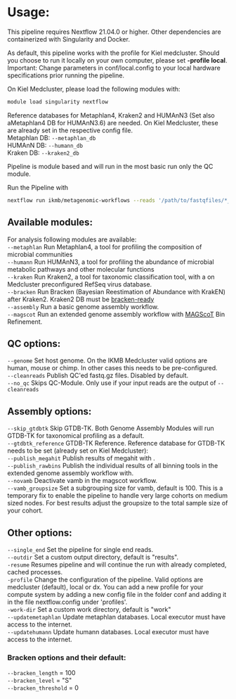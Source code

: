 # Usage:

This pipeline requires Nextflow 21.04.0 or higher. Other dependencies are containerized with Singularity and Docker.<br />

As default, this pipeline works with the profile for Kiel medcluster. Should you choose to run it locally on your own computer, please set **-profile local**. 
Important: Change parameters in conf/local.config to your local hardware specifications prior running the pipeline.

On Kiel Medcluster, please load the following modules with:
```bash
module load singularity nextflow
```

Reference databases for Metaphlan4, Kraken2 and HUMAnN3 (Set also aMetaphlan4 DB for HUMAnN3.6) are needed. On Kiel Medcluster, these are already set in the respective config file.<br />
Metaphlan DB: `--metaphlan_db`<br />
HUMAnN DB:    `--humann_db`<br />
Kraken DB:    `--kraken2_db`<br />

Pipeline is module based and will run in the most basic run only the QC module.

Run the Pipeline with<br />
```bash
nextflow run ikmb/metagenomic-workflows --reads '/path/to/fastqfiles/*_R{1,2}_001.fastq.gz'
```
## Available modules:
For analysis following modules are available:<br />
`--metaphlan` Run Metaphlan4, a tool for profiling the composition of microbial communities<br />
`--humann` Run HUMAnN3, a tool for profiling the abundance of microbial metabolic pathways and other molecular functions<br />
`--kraken` Run Kraken2, a tool for taxonomic classification tool, with a on Medcluster preconfigured RefSeq virus database.<br />
`--bracken` Run Bracken (Bayesian Reestimation of Abundance with KrakEN) after Kraken2. Kraken2 DB must be [bracken-ready](https://github.com/jenniferlu717/Bracken#step-0-build-a-kraken-10-or-kraken-20-database)<br />
`--assembly` Run a basic genome assembly workflow.<br />
`--magscot` Run an extended genome assembly workflow with [MAGScoT](https://github.com/ikmb/MAGScoT) Bin Refinement.<br />

## QC options:
`--genome` Set host genome. On the IKMB Medcluster valid options are human, mouse or chimp. In other cases this needs to be pre-configured.<br />
`--cleanreads`  Publish QC'ed fastq.gz files. Disabled by default.<br /> 
`--no_qc` Skips QC-Module. Only use if your input reads are the output of `--cleanreads`<br /> 

## Assembly options:
`--skip_gtdbtk` Skip GTDB-TK. Both Genome Assembly Modules will run GTDB-TK for taxonomical profiling as a default. <br />
`--gtdbtk_reference` GTDB-TK Reference. Reference database for GTDB-TK needs to be set (already set on Kiel Medcluster):<br />
`--publish_megahit` Publish results of megahit with .<br />
`--publish_rawbins` Publish the individual results of all binning tools in the extended genome assembly workflow with.<br />
`--novamb` Deactivate vamb in the magscot workflow. <br />
`--vamb_groupsize` Set a subgrouping size for vamb, default is 100. This is a temporary fix to enable the pipeline to handle very large cohorts on medium sized nodes. For best results adjust the groupsize to the total sample size of your cohort.<br />

## Other options:
`--single_end` Set the pipeline for single end reads.<br />
`--outdir` Set a custom output directory, default is "results".<br />
`-resume` Resumes pipeline and will continue the run with already completed, cached processes.<br />
`-profile` Change the configuration of the pipeline. Valid options are medcluster (default), local or dx. You can add a new profile for your compute system by adding a new config file in the folder conf and adding it in the file nextflow.config under 'profiles'.<br />
`-work-dir` Set a custom work directory, default is "work"<br />
`--updatemetaphlan` Update metaphlan databases. Local executor must have access to the internet.<br />
`--updatehumann` Update humann databases. Local executor must have access to the internet.<br />

### Bracken options and their default:
`--bracken_length` = 100<br />
`--bracken_level` = "S"<br />
`--bracken_threshold` = 0<br />
